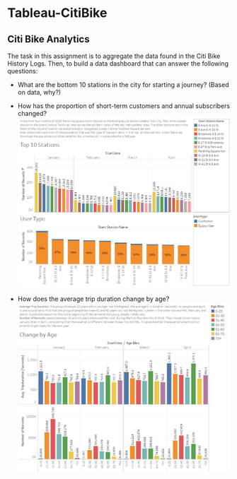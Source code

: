 # Tableau-CitiBike

## Citi Bike Analytics

The task in this assignment is to aggregate the data found in the Citi Bike History Logs. Then, to build a data dashboard that can answer the following questions:

- What are the bottom 10 stations in the city for starting a journey? (Based on data, why?)

- How has the proportion of short-term customers and annual subscribers changed?
![Top 10 Stations 2019](Images/Top10Stations.jpg)

- How does the average trip duration change by age?
![Change By Age](Images/ChangeByAge.jpg)
